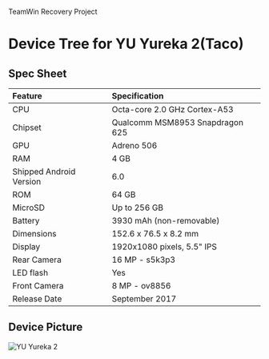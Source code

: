 TeamWin Recovery Project

# Device Tree for YU Yureka 2(Taco)

## Spec Sheet

| Feature                 | Specification                     |
| :---------------------- | :-------------------------------- |
| CPU                     | Octa-core 2.0 GHz Cortex-A53      |
| Chipset                 | Qualcomm MSM8953 Snapdragon 625   |
| GPU                     | Adreno 506                        |
| RAM                     | 4 GB                              |
| Shipped Android Version | 6.0                               |
| ROM                     | 64 GB                             |
| MicroSD                 | Up to 256 GB                      |
| Battery                 | 3930 mAh (non-removable)          |
| Dimensions              | 152.6 x 76.5 x 8.2 mm             |
| Display                 | 1920x1080 pixels, 5.5" IPS        |
| Rear Camera             | 16 MP - s5k3p3                    |
| LED flash               | Yes                               |
| Front Camera            | 8 MP - ov8856                     |
| Release Date            | September 2017                    |

## Device Picture

![YU Yureka 2](https://cdn2.gsmarena.com/vv/pics/yureka/yu-yureka2-yu5551-1.jpg "YU Yureka 2")


